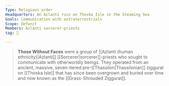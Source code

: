 ```yaml
---
Type: Religious order
Headquarters: An Azlanti ruin on Thoska Isle in the Steaming Sea
Goals: Communication with extraterrestrials
Scope: Defunct
Members: Azlanti sorcerer-priests
tag: 👥

---
```


> **Those Without Faces** were a group of [[Azlanti (human ethnicity)|Azlanti]] [[Sorcerer|sorcerer]]-priests who sought to communicate with otherworldly beings. They operated from an ancient, massive, seven-tiered pre-[[Thassilon|Thassilonian]] ziggurat on [[Thoska Isle]] that has since been overgrown and buried over time and now known as the [[Grass-Shrouded Ziggurat]].







